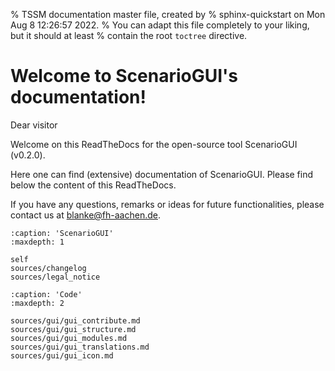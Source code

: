 % TSSM documentation master file, created by
% sphinx-quickstart on Mon Aug  8 12:26:57 2022.
% You can adapt this file completely to your liking, but it should at least
% contain the root `toctree` directive.

# Welcome to ScenarioGUI's documentation!
Dear visitor

Welcome on this ReadTheDocs for the open-source tool ScenarioGUI (v0.2.0).

Here one can find (extensive) documentation of ScenarioGUI. Please find below the content of this ReadTheDocs.

If you have any questions, remarks or ideas for future functionalities, please contact us at [blanke@fh-aachen.de](mailto:blanke@fh-aachen.de).

```{toctree}
:caption: 'ScenarioGUI'
:maxdepth: 1

self
sources/changelog
sources/legal_notice
```


```{toctree}
:caption: 'Code'
:maxdepth: 2

sources/gui/gui_contribute.md
sources/gui/gui_structure.md
sources/gui/gui_modules.md
sources/gui/gui_translations.md
sources/gui/gui_icon.md
```